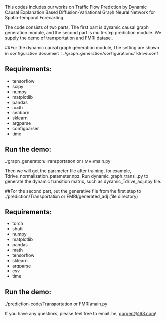 This codes includes our works on Traffic Flow Prediction by Dynamic Causal Explanation Based Diffusion-Variational Graph Neural Network for Spatio-temporal Forecasting.



The code consists of two parts. The first part is dynamic causal graph generation module, and the second part is multi-step prediction module. We supply the demo of transportation and FMRI dataset.

##For the dynamic causal graph generation module,
The setting are shown in configuration document：./graph_generation/configurations/Tdrive.conf
## Requirements:
* tensorflow 
* scipy 
* numpy 
* matplotlib 
* pandas 
* math 
* seaborn 
* sklearn
* argparse
* configparser
* time

## Run the demo:
./graph_generation/Transportation or FMRI\main.py

Then we will get the parameter file after training, for example, Tdrive_normalization_parameter.npz. Run dynamic_graph_trans_.py to generate the dynamic transition matrix, such as dynamic_Tdrive_adj.npy file. 




##For the second part,
put the generative file from the first step to ./prediction/Transportation or FMRI/generated_adj (file directory)

## Requirements:
* torch 
* shutil  
* numpy
* matplotlib 
* pandas 
* math 
* tensorflow 
* sklearn 
* argparse 
* csv 
* time

## Run the demo:
./prediction-code/Transportation or FMRI\main.py



If you have any questions, please feel free to email me, gorgen@163.com!

